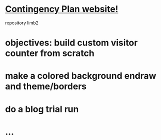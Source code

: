 # <a href="https://endraw.github.io/repositorylimb2//1sthtml1.1/index.html">Contingency Plan website!</a>

repository limb2

# objectives: build custom visitor counter from scratch<a/>
# make a colored background endraw and theme/borders</a>
# do a blog trial run</a>
# ...</a>
